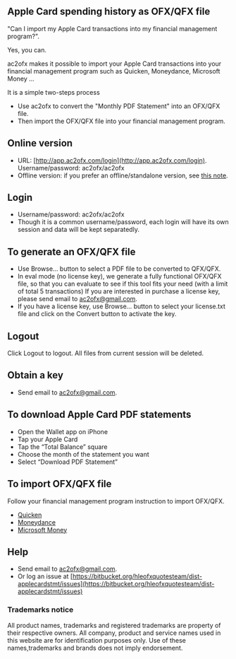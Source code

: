## Apple Card spending history as OFX/QFX file
"Can I import my Apple Card transactions into my financial management program?".

Yes, you can.

ac2ofx makes it possible to import your Apple Card transactions into your financial management program such as Quicken, Moneydance, Microsoft Money ...

It is a simple two-steps process

* Use ac2ofx to convert the "Monthly PDF Statement" into an OFX/QFX file.
* Then import the OFX/QFX file into your financial management program.

## Online version
* URL: [http://app.ac2ofx.com/login](http://app.ac2ofx.com/login). Username/password: ac2ofx/ac2ofx
* Offline version: if you prefer an offline/standalone version, see [this note](README.md).

## Login
* Username/password: ac2ofx/ac2ofx
* Though it is a common username/password, each login will have its own session and data will be kept separatedly.

## To generate an OFX/QFX file
* Use Browse… button to select a PDF file to be converted to QFX/QFX.
* In eval mode (no license key), we generate a fully functional OFX/QFX file, so that you can evaluate to see if this tool fits your need (with a limit of total 5 transactions) If you are interested in purchase a license key, please send email to ac2ofx@gmail.com.
* If you have a license key, use Browse… button to select your license.txt file and click on the Convert button to activate the key.

## Logout
Click Logout to logout. All files from current session will be deleted.

## Obtain a key
* Send email to ac2ofx@gmail.com.

## To download Apple Card PDF statements
* Open the Wallet app on iPhone
* Tap your Apple Card
* Tap the “Total Balance” square
* Choose the month of the statement you want
* Select “Download PDF Statement”

## To import OFX/QFX file
Follow your financial management program instruction to import OFX/QFX.
* [Quicken](quicken.md)
* [Moneydance](moneydance.md)
* [Microsoft Money](msmoney.md)

## Help
* Send email to ac2ofx@gmail.com.
* Or log an issue at [https://bitbucket.org/hleofxquotesteam/dist-applecardstmt/issues](https://bitbucket.org/hleofxquotesteam/dist-applecardstmt/issues)

### Trademarks notice

All product names, trademarks and registered trademarks are property of their respective owners. All company, product and service names used in this website are for identification purposes only. Use of these names,trademarks and brands does not imply endorsement.
